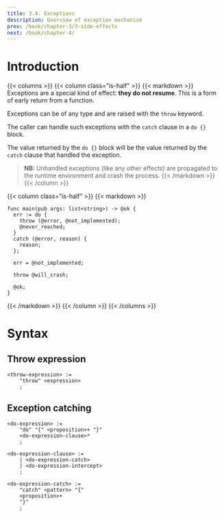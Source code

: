 ```yaml
---
title: 3.4. Exceptions
description: Overview of exception mechanism
prev: /book/chapter-3/3-side-effects
next: /book/chapter-4/
---
```


# Introduction

{{< columns >}}
{{< column class="is-half" >}}
{{< markdown >}}
Exceptions are a special kind of effect: **they do not resume**.
This is a form of early return from a function.

Exceptions can be of any type and are raised with the `throw` keyword.

The caller can handle such exceptions with the `catch` clause in a `do {}`
block.

The value returned by the `do {}` block will be the value returned by the
`catch` clause that handled the exception.

> **NB:** Unhandled exceptions (like any other effects) are propagated to the
> runtime environment and crash the process.
{{< /markdown >}}
{{< /column >}}

{{< column class="is-half" >}}
{{< markdown >}}
```letlang
func main(pub args: list<string>) -> @ok {
  err := do {
    throw (@error, @not_implemented);
    @never_reached;
  }
  catch (@error, reason) {
    reason;
  };

  err = @not_implemented;

  throw @will_crash;

  @ok;
}
```
{{< /markdown >}}
{{< /column >}}
{{< /columns >}}

# Syntax

## Throw expression

```bnf
<throw-expression> :=
    "throw" <expression>
    ;
```

## Exception catching


```bnf
<do-expression> :=
    "do" "{" <proposition>+ "}"
    <do-expression-clause>*
    ;

<do-expression-clause> :=
    | <do-expression-catch>
    | <do-expression-intercept>
    ;

<do-expression-catch> :=
    "catch" <pattern> "{"
    <proposition>+
    "}"
    ;
```
